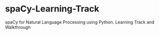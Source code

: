 # spaCy-Learning-Track
spaCy for Natural Language Processing using Python. Learning Track and Walkthrough
